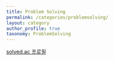 ```yaml
---
title: Problem Solving
permalink: /categories/problemsolving/
layout: category
author_profile: true
taxonomy: ProblemSolving
---
```


[<u>solved.ac 프로필</u>](https://solved.ac/profile/luciaholic)